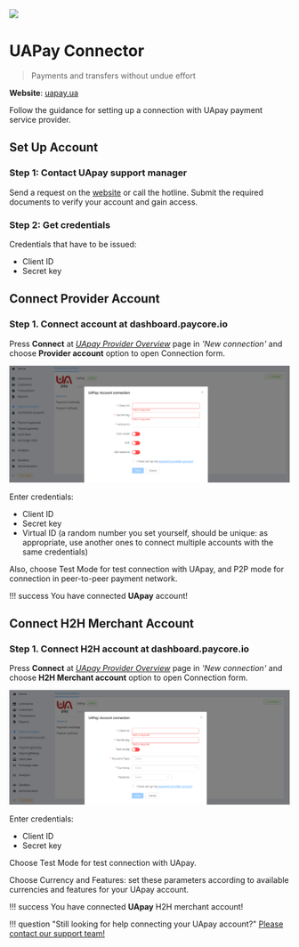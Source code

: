 <img src="https://static.openfintech.io/payment_providers/uapay/logo.svg?w=400" width="400px" >

# UAPay Connector

> Payments and transfers without undue effort

**Website**: [uapay.ua](https://uapay.ua/en)

Follow the guidance for setting up a connection with UApay payment service provider.

## Set Up Account

### Step 1: Contact UApay support manager

Send a request on the [website](https://business.uapay.ua/about/contacts/) or call the hotline. Submit the required documents to verify your account and gain access.

### Step 2: Get credentials

Credentials that have to be issued:

* Client ID
* Secret key

## Connect Provider Account

### Step 1. Connect account at dashboard.paycore.io

Press **Connect** at [*UApay Provider Overview*](https://dashboard.paycore.io/connect-directory/payment-providers/uapay/general) page in *'New connection'* and choose **Provider account** option to open Connection form.

![Connect](images/provider-account.png)

Enter credentials:

* Client ID
* Secret key
* Virtual ID (a random number you set yourself, should be unique: as appropriate, use another ones to connect multiple accounts with the same credentials)

Also, choose Test Mode for test connection with UApay, and P2P mode for connection in  peer-to-peer payment network.

!!! success
    You have connected **UApay** account!

## Connect H2H Merchant Account

### Step 1. Connect H2H account at dashboard.paycore.io

Press **Connect** at [*UApay Provider Overview*](https://dashboard.paycore.io/connect-directory/payment-providers/uapay/general) page in *'New connection'* and choose **H2H Merchant account** option to open Connection form.

![Connect](images/h2h-merchant-account.png)

Enter credentials:

* Client ID
* Secret key

Choose Test Mode for test connection with UApay.

Choose Currency and Features: set these parameters according to available currencies and features for your UApay account.

!!! success
    You have connected **UApay** H2H merchant account!

!!! question "Still looking for help connecting your UApay account?"
    [Please contact our support team!](mailto:support@paycore.io)
